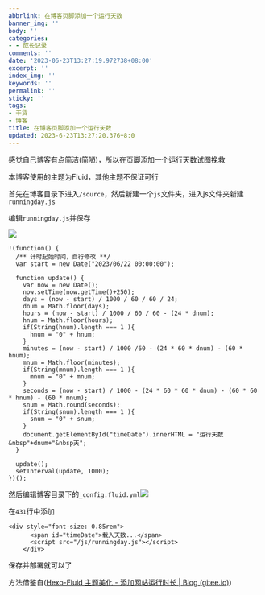 ```yaml
---
abbrlink: 在博客页脚添加一个运行天数
banner_img: ''
body: ''
categories:
- - 成长记录
comments: ''
date: '2023-06-23T13:27:19.972738+08:00'
excerpt: ''
index_img: ''
keywords: ''
permalink: ''
sticky: ''
tags:
- 干货
- 博客
title: 在博客页脚添加一个运行天数
updated: 2023-6-23T13:27:20.376+8:0
---
```

感觉自己博客有点简洁(简陋)，所以在页脚添加一个运行天数试图挽救

本博客使用的主题为Fluid，其他主题不保证可行

首先在博客目录下进入`/source`，然后新建一个`js`文件夹，进入js文件夹新建`runningday.js`

编辑`runningday.js`并保存

![](https://moran.0oo0.top/images/runningday.jpg)

```
!(function() {
  /** 计时起始时间，自行修改 **/
  var start = new Date("2023/06/22 00:00:00");

  function update() {
    var now = new Date();
    now.setTime(now.getTime()+250);
    days = (now - start) / 1000 / 60 / 60 / 24;
    dnum = Math.floor(days);
    hours = (now - start) / 1000 / 60 / 60 - (24 * dnum);
    hnum = Math.floor(hours);
    if(String(hnum).length === 1 ){
      hnum = "0" + hnum;
    }
    minutes = (now - start) / 1000 /60 - (24 * 60 * dnum) - (60 * hnum);
    mnum = Math.floor(minutes);
    if(String(mnum).length === 1 ){
      mnum = "0" + mnum;
    }
    seconds = (now - start) / 1000 - (24 * 60 * 60 * dnum) - (60 * 60 * hnum) - (60 * mnum);
    snum = Math.round(seconds);
    if(String(snum).length === 1 ){
      snum = "0" + snum;
    }
    document.getElementById("timeDate").innerHTML = "运行天数&nbsp"+dnum+"&nbsp天";
  }

  update();
  setInterval(update, 1000);
})();
```


然后编辑博客目录下的`_config.fluid.yml`![](https://moran.0oo0.top/images/runningday1.jpg)


在`431`行中添加

```
<div style="font-size: 0.85rem">
      <span id="timeDate">载入天数...</span>
      <script src="/js/runningday.js"></script>
    </div>
```

保存并部署就可以了


方法借鉴自([Hexo-Fluid 主题美化 - 添加网站运行时长 | Blog (gitee.io)](https://hyh1370039199.gitee.io/post/2/#:~:text=Hexo-Fluid%E4%B8%BB%E9%A2%98%E7%BE%8E%E5%8C%96-%E6%B7%BB%E5%8A%A0%E7%BD%91%E7%AB%99%E8%BF%90%E8%A1%8C%E6%97%B6%E9%95%BF%202022-07-30%20%E6%8A%80%E6%9C%AF%20Fluid,1.8.4%E7%89%88%E6%9C%AC%E4%BB%A5%E4%B8%8A%E6%94%AF%E6%8C%81%E8%87%AA%E5%AE%9A%E4%B9%89%E9%A1%B5%E8%84%9A%E5%86%85%E5%AE%B9%E3%80%82%20%E9%9C%80%E8%A6%81%E5%9C%A8%E4%B8%BB%E9%A2%98%E9%85%8D%E7%BD%AE%E4%B8%AD%E7%9A%84%20footer%EF%BC%9Acontent%20%E6%B7%BB%E5%8A%A0%EF%BC%9A))
